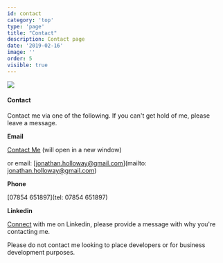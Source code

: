 ```yaml
---
id: contact
category: 'top'
type: 'page'
title: "Contact"
description: Contact page
date: '2019-02-16'
image: ''
order: 5
visible: true
---
```


![](../contact.png)

#### Contact

Contact me via one of the following.  If you can't get hold of me, please leave a message.

**Email**

<a href="https://docs.google.com/forms/d/e/1FAIpQLSeEH7ctLmRcili6eWWigg95p7CRDE5ddqWRC-q36tkutqwcyw/viewform" target="_blank">Contact Me</a> (will open in a new window)

or email: [jonathan.holloway@gmail.com](mailto: jonathan.holloway@gmail.com)

**Phone**

[07854 651897](tel: 07854 651897)

**Linkedin** 

[Connect](https://www.linkedin.com/in/jonathanholloway/) with me on Linkedin, please provide a message with why you're contacting me.

Please do not contact me looking to place developers or for business development purposes.
